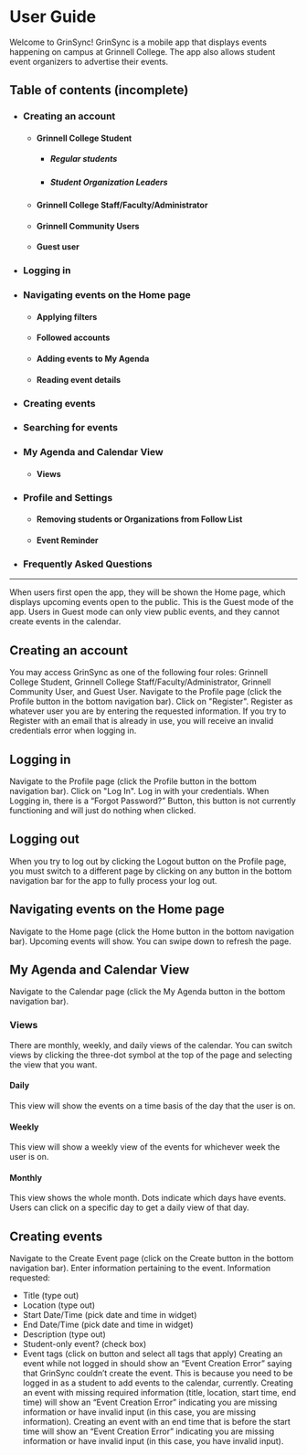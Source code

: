 # User Guide
Welcome to GrinSync! GrinSync is a mobile app that displays events happening on campus at Grinnell College. The app also allows student event organizers to advertise their events.

## Table of contents (incomplete)
- ### Creating an account
  - #### Grinnell College Student
    - ##### Regular students
    - ##### Student Organization Leaders
  - #### Grinnell College Staff/Faculty/Administrator
  - #### Grinnell Community Users
  - #### Guest user
- ### Logging in
- ### Navigating events on the Home page
  - #### Applying filters
  - #### Followed accounts
  - #### Adding events to My Agenda
  - #### Reading event details
- ### Creating events
- ### Searching for events
- ### My Agenda and Calendar View
  - #### Views
- ### Profile and Settings
  - #### Removing students or Organizations from Follow List
  - #### Event Reminder
- ### Frequently Asked Questions

---

When users first open the app, they will be shown the Home page, which displays upcoming events open to the public. This is the Guest mode of the app. Users in Guest mode can only view public events, and they cannot create events in the calendar. 

## Creating an account
You may access GrinSync as one of the following four roles: Grinnell College Student, Grinnell College Staff/Faculty/Administrator, Grinnell Community User, and Guest User. 
Navigate to the Profile page (click the Profile button in the bottom navigation bar). Click on "Register". Register as whatever user you are by entering the requested information. 
If you try to Register with an email that is already in use, you will receive an invalid credentials error when logging in.

## Logging in
Navigate to the Profile page (click the Profile button in the bottom navigation bar). Click on "Log In". Log in with your credentials. 
When Logging in, there is a “Forgot Password?” Button, this button is not currently functioning and will just do nothing when clicked.

## Logging out
When you try to log out by clicking the Logout button on the Profile page, you must switch to a different page by clicking on any button in the bottom navigation bar for the app to fully process your log out. 

## Navigating events on the Home page
Navigate to the Home page (click the Home button in the bottom navigation bar). Upcoming events will show. You can swipe down to refresh the page. 

## My Agenda and Calendar View
Navigate to the Calendar page (click the My Agenda button in the bottom navigation bar). 
### Views
There are monthly, weekly, and daily views of the calendar. You can switch views by clicking the three-dot symbol at the top of the page and selecting the view that you want.
#### Daily 
This view will show the events on a time basis of the day that the user is on.
#### Weekly
This view will show a weekly view of the events for whichever week the user is on. 
#### Monthly
This view shows the whole month. Dots indicate which days have events. Users can click on a specific day to get a daily view of that day. 

## Creating events
Navigate to the Create Event page (click on the Create button in the bottom navigation bar). 
Enter information pertaining to the event. Information requested: 
- Title (type out)
- Location (type out)
- Start Date/Time (pick date and time in widget)
- End Date/Time (pick date and time in widget)
- Description (type out)
- Student-only event? (check box)
- Event tags (click on button and select all tags that apply)
Creating an event while not logged in should show an “Event Creation Error” saying that GrinSync couldn’t create the event. This is because you need to be logged in as a student to add events to the calendar, currently.
Creating an event with missing required information (title, location, start time, end time) will show an “Event Creation Error” indicating you are missing information or have invalid input (in this case, you are missing information). 
Creating an event with an end time that is before the start time will show an “Event Creation Error” indicating you are missing information or have invalid input (in this case, you have invalid input). 
